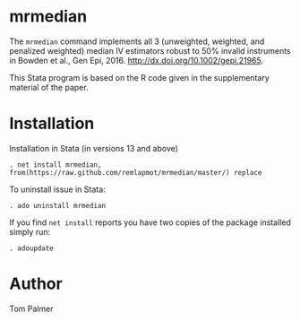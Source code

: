 # mrmedian
The `mrmedian` command implements all 3 (unweighted, weighted, and penalized weighted) median IV estimators robust to 50% invalid instruments in Bowden et al., Gen Epi, 2016. <http://dx.doi.org/10.1002/gepi.21965>. 

This Stata program is based on the R code given in the supplementary material of the paper.

Installation
============

Installation in Stata (in versions 13 and above)
```
. net install mrmedian, from(https://raw.github.com/remlapmot/mrmedian/master/) replace
```

To uninstall issue in Stata:
```
. ado uninstall mrmedian
```

If you find `net install` reports you have two copies of the package installed simply run:
```
. adoupdate
```

Author
=======
Tom Palmer
